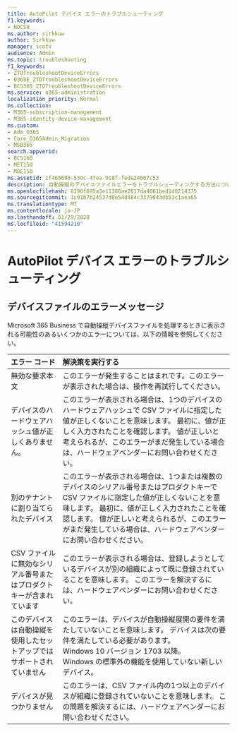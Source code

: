 ```yaml
---
title: AutoPilot デバイス エラーのトラブルシューティング
f1.keywords:
- NOCSH
ms.author: sirkkuw
author: Sirkkuw
manager: scotv
audience: Admin
ms.topic: troubleshooting
f1_keywords:
- ZTDTroubleshootDeviceErrors
- O365E_ZTDTroubleshootDeviceErrors
- BCS365_ZTDTroubleshootDeviceErrors
ms.service: o365-administration
localization_priority: Normal
ms.collection:
- M365-subscription-management
- M365-identity-device-management
ms.custom:
- Adm_O365
- Core_O365Admin_Migration
- MSB365
search.appverid:
- BCS160
- MET150
- MOE150
ms.assetid: 1f468690-530c-47ea-918f-fede24607c53
description: 自動操縦のデバイスファイルエラーをトラブルシューティングする方法について説明します。
ms.openlocfilehash: 8390f695a3e11386ae2617da4061bed1d8214375
ms.sourcegitcommit: 1c91b7b24537d0e54d484c3379043db53c1aea65
ms.translationtype: MT
ms.contentlocale: ja-JP
ms.lasthandoff: 01/29/2020
ms.locfileid: "41594210"
---
```

# <a name="troubleshoot-autopilot-device-errors"></a>AutoPilot デバイス エラーのトラブルシューティング

## <a name="device-file-error-messages"></a>デバイスファイルのエラーメッセージ

Microsoft 365 Business で自動操縦デバイスファイルを処理するときに表示される可能性のあるいくつかのエラーについては、以下の情報を参照してください。 
  
|**エラー コード**|**解決策を実行する**|
|:-----|:-----|
|無効な要求本文  <br/> |このエラーが発生することはまれです。このエラーが表示された場合は、操作を再試行してください。  <br/> |
|デバイスのハードウェアハッシュ値が正しくありません。  <br/> |このエラーが表示される場合は、1つのデバイスのハードウェアハッシュで CSV ファイルに指定した値が正しくないことを意味します。 最初に、値が正しく入力されたことを確認します。 値が正しいと考えられるが、このエラーがまだ発生している場合は、ハードウェアベンダーにお問い合わせください。  <br/> |
|別のテナントに割り当てられたデバイス  <br/> |このエラーが表示される場合は、1つまたは複数のデバイスのシリアル番号またはプロダクトキーで CSV ファイルに指定した値が正しくないことを意味します。 最初に、値が正しく入力されたことを確認します。 値が正しいと考えられるが、このエラーがまだ発生している場合は、ハードウェアベンダーにお問い合わせください。  <br/> |
|CSV ファイルに無効なシリアル番号またはプロダクトキーが含まれています  <br/> |このエラーが表示される場合は、登録しようとしているデバイスが別の組織によって既に登録されていることを意味します。 このエラーを解決するには、ハードウェアベンダーにお問い合わせください。  <br/> |
|このデバイスは自動操縦を使用したセットアップではサポートされていません  <br/> | このエラーは、デバイスが自動操縦展開の要件を満たしていないことを意味します。 デバイスは次の要件を満たしている必要があります。  <br/>  Windows 10 バージョン 1703 以降。  <br/>  Windows の標準外の機能を使用していない新しいデバイス。  <br/> |
|デバイスが見つかりません  <br/> |このエラーは、CSV ファイル内の1つ以上のデバイスが組織に登録されていないことを意味します。 この問題を解決するには、ハードウェアベンダーにお問い合わせください。  <br/> |
